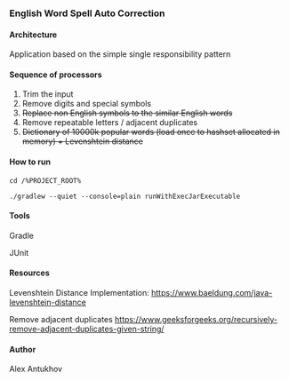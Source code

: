 ### English Word Spell Auto Correction

#### Architecture

Application based on the simple single responsibility pattern

#### Sequence of processors

1. Trim the input
2. Remove digits and special symbols
3. ~~Replace non English symbols to the similar English words~~
4. Remove repeatable letters / adjacent duplicates
5. ~~Dictionary of 10000k popular words (load once to hashset allocated in memory) + Levenshtein distance~~

#### How to run

`cd /%PROJECT_ROOT%`

`./gradlew --quiet --console=plain runWithExecJarExecutable`

#### Tools

Gradle

JUnit

#### Resources

Levenshtein Distance Implementation: https://www.baeldung.com/java-levenshtein-distance

Remove adjacent duplicates https://www.geeksforgeeks.org/recursively-remove-adjacent-duplicates-given-string/

#### Author

Alex Antukhov
